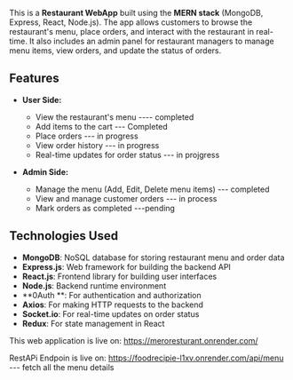 This is a **Restaurant WebApp** built using the **MERN stack** (MongoDB, Express, React, Node.js). The app allows customers to browse the restaurant's menu, place orders, and interact with the restaurant in real-time. 
It also includes an admin panel for restaurant managers to manage menu items, view orders, and update the status of orders.

## Features

- **User Side:**
  - View the restaurant's menu ---- completed
  - Add items to the cart  --- Completed
  - Place orders --- in progress
  - View order history  --- in progress
  - Real-time updates for order status  --- in projgress

- **Admin Side:**
  - Manage the menu (Add, Edit, Delete menu items)  --- completed
  - View and manage customer orders --- in process
  - Mark orders as completed ---pending

## Technologies Used

- **MongoDB**: NoSQL database for storing restaurant menu and order data
- **Express.js**: Web framework for building the backend API
- **React.js**: Frontend library for building user interfaces
- **Node.js**: Backend runtime environment
- **0Auth  **: For authentication and authorization
- **Axios**: For making HTTP requests to the backend
- **Socket.io**: For real-time updates on order status
- **Redux**: For state management in React

  


This web application is live on:
https://meroresturant.onrender.com/

RestAPi Endpoin is live on:
https://foodrecipie-l1xv.onrender.com/api/menu  --- fetch all the menu details


